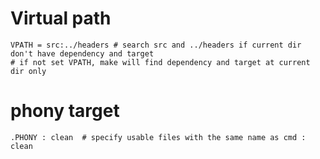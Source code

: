 # Virtual path
```make
VPATH = src:../headers # search src and ../headers if current dir don't have dependency and target
# if not set VPATH, make will find dependency and target at current dir only
```
# phony target
```make
.PHONY : clean  # specify usable files with the same name as cmd : clean
```
